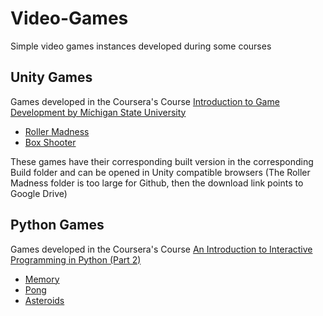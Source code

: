 # Video-Games
Simple video games instances developed during some courses

## Unity Games
Games developed in the Coursera's Course [Introduction to Game Development
by Míchigan State University](https://www.coursera.org/learn/game-development/home/welcome)
- [Roller Madness](https://drive.google.com/open?id=1hvXP8fPNlWPlSLUQEvb7UJzw8x7TNZBy)
- [Box Shooter](https://drive.google.com/open?id=1eVJ9NzW_Qjg1tlkSX2rMRSfvUL9CgQbM)

These games have their corresponding built version in the corresponding Build folder and can be opened in Unity compatible browsers (The Roller Madness folder is too large for Github, then the download link points to Google Drive)
## Python Games
Games developed in the Coursera's Course [An Introduction to Interactive Programming in Python (Part 2)](https://www.coursera.org/learn/interactive-python-2)
- [Memory](http://www.codeskulptor.org/#user40_ZbJ3SDRgJh_3.py)
- [Pong](http://www.codeskulptor.org/#user40_Y7ITUFJJ42_6.py)
- [Asteroids](http://www.codeskulptor.org/#user40_3eTJ8JiWPo_8.py)
